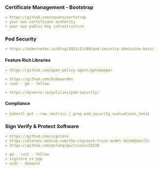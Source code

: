 ### Certificate Management - Bootstrap
```yaml
- https://github.com/square/certstrap
- your own certificate authority
- your own public key infrastructure
```

### Pod Security
```yaml
- https://kubernetes.io/blog/2021/12/09/pod-security-admission-beta/
```

#### Feature Rich Libraries
```yaml
- https://github.com/open-policy-agent/gatekeeper

- https://github.com/kubewarden
- rust - go - fellow

- https://kyverno.io/policies/pod-security/
```

#### Compliance
```yaml
- kubectl get --raw /metrics | grep pod_security_evaluations_total
```

### Sign Verify & Protect Software
```yaml
- https://github.com/sigstore
- https://dlorenc.medium.com/the-sigstore-trust-model-4b146b2ecf2c
- https://github.com/golang/go/issues/25530

- go - rust - fellow
- sigstore vs pgp
- oidc - domains
```
